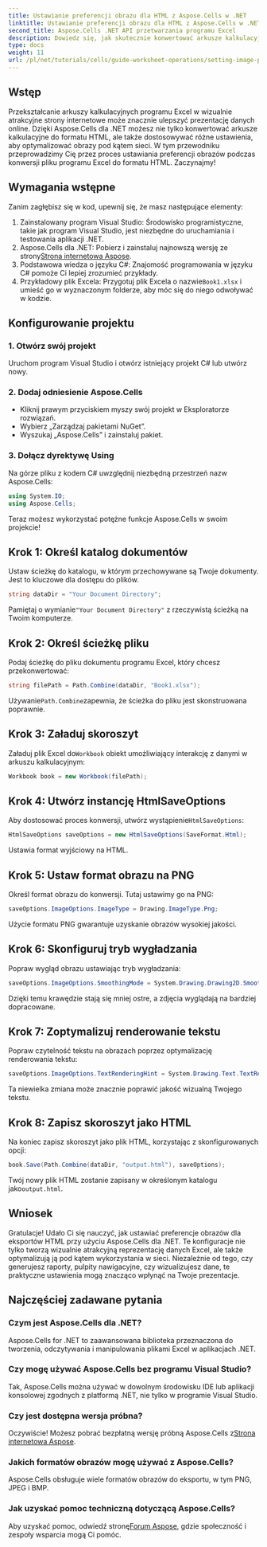 ```yaml
---
title: Ustawianie preferencji obrazu dla HTML z Aspose.Cells w .NET
linktitle: Ustawianie preferencji obrazu dla HTML z Aspose.Cells w .NET
second_title: Aspose.Cells .NET API przetwarzania programu Excel
description: Dowiedz się, jak skutecznie konwertować arkusze kalkulacyjne programu Excel na wizualnie atrakcyjne strony internetowe HTML przy użyciu Aspose.Cells dla .NET. Ten przewodnik krok po kroku obejmuje wszystko, od ustawiania preferencji obrazu po optymalizację renderowania tekstu.
type: docs
weight: 11
url: /pl/net/tutorials/cells/guide-worksheet-operations/setting-image-preferences/
---
```

## Wstęp

Przekształcanie arkuszy kalkulacyjnych programu Excel w wizualnie atrakcyjne strony internetowe może znacznie ulepszyć prezentację danych online. Dzięki Aspose.Cells dla .NET możesz nie tylko konwertować arkusze kalkulacyjne do formatu HTML, ale także dostosowywać różne ustawienia, aby optymalizować obrazy pod kątem sieci. W tym przewodniku przeprowadzimy Cię przez proces ustawiania preferencji obrazów podczas konwersji pliku programu Excel do formatu HTML. Zaczynajmy!

## Wymagania wstępne

Zanim zagłębisz się w kod, upewnij się, że masz następujące elementy:

1. Zainstalowany program Visual Studio: Środowisko programistyczne, takie jak program Visual Studio, jest niezbędne do uruchamiania i testowania aplikacji .NET.
2.  Aspose.Cells dla .NET: Pobierz i zainstaluj najnowszą wersję ze strony[Strona internetowa Aspose](https://releases.aspose.com/cells/net/).
3. Podstawowa wiedza o języku C#: Znajomość programowania w języku C# pomoże Ci lepiej zrozumieć przykłady.
4.  Przykładowy plik Excela: Przygotuj plik Excela o nazwie`Book1.xlsx` i umieść go w wyznaczonym folderze, aby móc się do niego odwoływać w kodzie.

## Konfigurowanie projektu

### 1. Otwórz swój projekt

Uruchom program Visual Studio i otwórz istniejący projekt C# lub utwórz nowy.

### 2. Dodaj odniesienie Aspose.Cells

- Kliknij prawym przyciskiem myszy swój projekt w Eksploratorze rozwiązań.
- Wybierz „Zarządzaj pakietami NuGet”.
- Wyszukaj „Aspose.Cells” i zainstaluj pakiet.

### 3. Dołącz dyrektywę Using

Na górze pliku z kodem C# uwzględnij niezbędną przestrzeń nazw Aspose.Cells:

```csharp
using System.IO;
using Aspose.Cells;
```

Teraz możesz wykorzystać potężne funkcje Aspose.Cells w swoim projekcie!

## Krok 1: Określ katalog dokumentów

Ustaw ścieżkę do katalogu, w którym przechowywane są Twoje dokumenty. Jest to kluczowe dla dostępu do plików.

```csharp
string dataDir = "Your Document Directory";
```

 Pamiętaj o wymianie`"Your Document Directory"` z rzeczywistą ścieżką na Twoim komputerze.

## Krok 2: Określ ścieżkę pliku

Podaj ścieżkę do pliku dokumentu programu Excel, który chcesz przekonwertować:

```csharp
string filePath = Path.Combine(dataDir, "Book1.xlsx");
```

 Używanie`Path.Combine`zapewnia, że ścieżka do pliku jest skonstruowana poprawnie.

## Krok 3: Załaduj skoroszyt

 Załaduj plik Excel do`Workbook` obiekt umożliwiający interakcję z danymi w arkuszu kalkulacyjnym:

```csharp
Workbook book = new Workbook(filePath);
```

## Krok 4: Utwórz instancję HtmlSaveOptions

 Aby dostosować proces konwersji, utwórz wystąpienie`HtmlSaveOptions`:

```csharp
HtmlSaveOptions saveOptions = new HtmlSaveOptions(SaveFormat.Html);
```

Ustawia format wyjściowy na HTML.

## Krok 5: Ustaw format obrazu na PNG

Określ format obrazu do konwersji. Tutaj ustawimy go na PNG:

```csharp
saveOptions.ImageOptions.ImageType = Drawing.ImageType.Png;
```

Użycie formatu PNG gwarantuje uzyskanie obrazów wysokiej jakości.

## Krok 6: Skonfiguruj tryb wygładzania

Popraw wygląd obrazu ustawiając tryb wygładzania:

```csharp
saveOptions.ImageOptions.SmoothingMode = System.Drawing.Drawing2D.SmoothingMode.AntiAlias;
```

Dzięki temu krawędzie stają się mniej ostre, a zdjęcia wyglądają na bardziej dopracowane.

## Krok 7: Zoptymalizuj renderowanie tekstu

Popraw czytelność tekstu na obrazach poprzez optymalizację renderowania tekstu:

```csharp
saveOptions.ImageOptions.TextRenderingHint = System.Drawing.Text.TextRenderingHint.AntiAlias;
```

Ta niewielka zmiana może znacznie poprawić jakość wizualną Twojego tekstu.

## Krok 8: Zapisz skoroszyt jako HTML

Na koniec zapisz skoroszyt jako plik HTML, korzystając z skonfigurowanych opcji:

```csharp
book.Save(Path.Combine(dataDir, "output.html"), saveOptions);
```

Twój nowy plik HTML zostanie zapisany w określonym katalogu jako`output.html`.

## Wniosek

Gratulacje! Udało Ci się nauczyć, jak ustawiać preferencje obrazów dla eksportów HTML przy użyciu Aspose.Cells dla .NET. Te konfiguracje nie tylko tworzą wizualnie atrakcyjną reprezentację danych Excel, ale także optymalizują ją pod kątem wykorzystania w sieci. Niezależnie od tego, czy generujesz raporty, pulpity nawigacyjne, czy wizualizujesz dane, te praktyczne ustawienia mogą znacząco wpłynąć na Twoje prezentacje.

## Najczęściej zadawane pytania

### Czym jest Aspose.Cells dla .NET?

Aspose.Cells for .NET to zaawansowana biblioteka przeznaczona do tworzenia, odczytywania i manipulowania plikami Excel w aplikacjach .NET.

### Czy mogę używać Aspose.Cells bez programu Visual Studio?

Tak, Aspose.Cells można używać w dowolnym środowisku IDE lub aplikacji konsolowej zgodnych z platformą .NET, nie tylko w programie Visual Studio.

### Czy jest dostępna wersja próbna?

 Oczywiście! Możesz pobrać bezpłatną wersję próbną Aspose.Cells z[Strona internetowa Aspose](https://releases.aspose.com/).

### Jakich formatów obrazów mogę używać z Aspose.Cells?

Aspose.Cells obsługuje wiele formatów obrazów do eksportu, w tym PNG, JPEG i BMP.

### Jak uzyskać pomoc techniczną dotyczącą Aspose.Cells?

 Aby uzyskać pomoc, odwiedź stronę[Forum Aspose](https://forum.aspose.com/c/cells/9), gdzie społeczność i zespoły wsparcia mogą Ci pomóc.